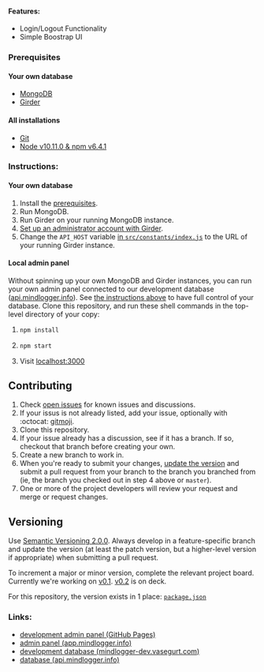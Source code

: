 #### Features:
* Login/Logout Functionality
* Simple Boostrap UI

### Prerequisites

#### Your own database
- [MongoDB](https://www.mongodb.com/)
- [Girder](https://girder.readthedocs.io)

#### All installations
- [Git](https://git-scm.com/downloads)
- [Node v10.11.0 & npm v6.4.1](https://github.com/creationix/nvm#user-content-usage)

### Instructions:
#### Your own database
1. Install the [prerequisites](#prerequisites).
2. Run MongoDB.
3. Run Girder on your running MongoDB instance.
4. [Set up an administrator account with Girder](https://girder.readthedocs.io/en/stable/installation.html#initial-setup).
5. Change the `API_HOST` variable [in `src/constants/index.js`](https://github.com/ChildMindInstitute/mindlogger-app-admin-panel/blob/9392b8de30db8b07f6abf94b80ef2979896ba499/src/constants/index.js#L1) to the URL of your running Girder instance.

#### Local admin panel
Without spinning up your own MongoDB and Girder instances, you can run your own admin panel connected to our development database ([api.mindlogger.info](api.mindlogger.info)). See [the instructions above](#your-own-database-1) to have full control of your database. Clone this repository, and run these shell commands in the top-level directory of your copy:

1. ```sh
   npm install
   ```
2. ```sh
   npm start
   ```
3. Visit [localhost:3000](localhost:3000)

## Contributing

1. Check [open issues](https://github.com/ChildMindInstitute/mindlogger-app-admin-panel/issues) for known issues and discussions.
2. If your issus is not already listed, add your issue, optionally with :octocat: [gitmoji](https://gitmoji.carloscuesta.me/).
3. Clone this repository.
4. If your issue already has a discussion, see if it has a branch. If so, checkout that branch before creating your own.
5. Create a new branch to work in.
6. When you're ready to submit your changes, [update the version](#versioning) and submit a pull request from your branch to the branch you branched from (ie, the branch you checked out in step 4 above or `master`).
7. One or more of the project developers will review your request and merge or request changes.

## Versioning

Use [Semantic Versioning 2.0.0](https://semver.org/#semantic-versioning-200). Always develop in a feature-specific branch and update the version (at least the patch version, but a higher-level version if appropriate) when submitting a pull request.

To increment a major or minor version, complete the relevant project board. Currently we're working on [v0.1](https://github.com/orgs/ChildMindInstitute/projects/6). [v0.2](https://github.com/orgs/ChildMindInstitute/projects/9) is on deck.

For this repository, the version exists in 1 place: [`package.json`](https://github.com/ChildMindInstitute/mindlogger-app-admin-panel/blob/12ccc155929cbd7b27f080ca566990d37b9ad9f4/package.json#L3)

### Links:
* [development admin panel (GitHub Pages)](https://ChildMindInstitute.github.io/mindlogger-app-admin-panel)
* [admin panel (app.mindlogger.info)](https://app.mindlogger.info)
* [development database (mindlogger-dev.vasegurt.com)](https://mindlogger-dev.vasegurt.com)
* [database (api.mindlogger.info)](https://api.mindlogger.info)
